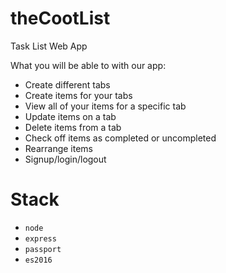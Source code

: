 # theCootList
Task List Web App

What you will be able to with our app:

- Create different tabs
- Create items for your tabs
- View all of your items for a specific tab
- Update items on a tab
- Delete items from a tab
- Check off items as completed or uncompleted
- Rearrange items
- Signup/login/logout

# Stack

- `node`
- `express`
- `passport`
- `es2016`
